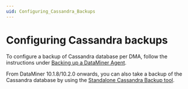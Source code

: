 ```yaml
---
uid: Configuring_Cassandra_Backups
---
```


# Configuring Cassandra backups

To configure a backup of Cassandra database per DMA, follow the instructions under [Backing up a DataMiner Agent](xref:Backing_up_a_DataMiner_Agent).

From DataMiner 10.1.8/10.2.0 onwards, you can also take a backup of the Cassandra database by using the [Standalone Cassandra Backup tool](xref:Standalone_Cassandra_Backup_Tool).
